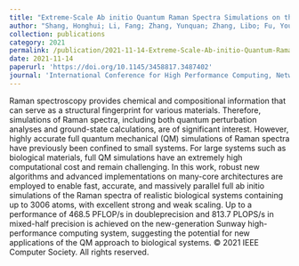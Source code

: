```yaml
---
title: "Extreme-Scale Ab initio Quantum Raman Spectra Simulations on the Leadership HPC System in China"
author: "Shang, Honghui; Li, Fang; Zhang, Yunquan; Zhang, Libo; Fu, You; Gao, Yingxiang; Wu, Yangjun; Duan, Xiaohui; Lin, Rongfen"
collection: publications
category: 2021
permalink: /publication/2021-11-14-Extreme-Scale-Ab-initio-Quantum-Raman-Spectra-Simulations-on-the-Leadership-HPC-System-in-China
date: 2021-11-14
paperurl: 'https://doi.org/10.1145/3458817.3487402'
journal: 'International Conference for High Performance Computing, Networking, Storage and Analysis, SC'
---
```


Raman spectroscopy provides chemical and compositional information that can serve as a structural fingerprint for various materials. Therefore, simulations of Raman spectra, including both quantum perturbation analyses and ground-state calculations, are of significant interest. However, highly accurate full quantum mechanical (QM) simulations of Raman spectra have previously been confined to small systems. For large systems such as biological materials, full QM simulations have an extremely high computational cost and remain challenging. In this work, robust new algorithms and advanced implementations on many-core architectures are employed to enable fast, accurate, and massively parallel full ab initio simulations of the Raman spectra of realistic biological systems containing up to 3006 atoms, with excellent strong and weak scaling. Up to a performance of 468.5 PFLOP/s in doubleprecision and 813.7 PLOPS/s in mixed-half precision is achieved on the new-generation Sunway high-performance computing system, suggesting the potential for new applications of the QM approach to biological systems. © 2021 IEEE Computer Society. All rights reserved.
